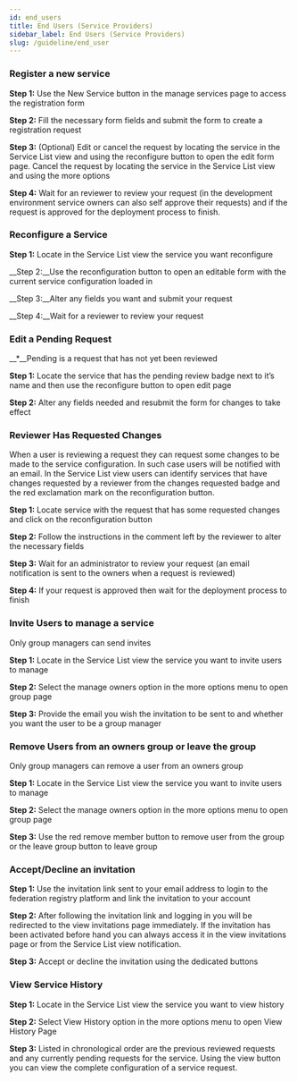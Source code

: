 ```yaml
---
id: end_users
title: End Users (Service Providers)
sidebar_label: End Users (Service Providers)
slug: /guideline/end_user
---
```


### Register a new service
__Step 1:__
Use the New Service button in the manage services page to access the registration form

__Step 2:__
Fill the necessary form fields and submit the form to create a registration request

__Step 3:__ (Optional)
Edit or cancel the request by locating the service in the Service List view and using the reconfigure button to open the edit form page. Cancel the request by locating the service in the Service List view and using the more options  

__Step 4:__
Wait for an reviewer to review your request (in the development environment service owners can also self approve their requests) and if the request is approved for the deployment process to finish.

### Reconfigure a Service
__Step 1:__
Locate in the Service List view the service you want reconfigure

__Step 2:__Use the reconfiguration button to open an editable form with the current service configuration loaded in

__Step 3:__Alter any fields you want and submit your request

__Step 4:__Wait for a reviewer to review your request

### Edit a Pending Request
__*__Pending is a request that has not yet been reviewed

__Step 1:__
Locate the service that has the pending review badge next to it’s name and then use the reconfigure button to open edit page

__Step 2:__
Alter any fields needed and resubmit the form for changes to take effect

### Reviewer Has Requested Changes
When a user is reviewing a request they can request some changes to be made to the service configuration. In such case users will be notified with an email. In the Service List view users can identify services that have changes requested by a reviewer from the changes requested badge and the red exclamation mark on the reconfiguration button.

__Step 1:__
Locate service with the request that has some requested changes and click on the reconfiguration button

__Step 2:__
Follow the instructions in the comment left by the reviewer to alter the necessary fields

__Step 3:__
Wait for an administrator to review your request (an email notification is sent to the owners when a request is reviewed)

__Step 4:__
If your request is approved then wait for the deployment process to finish

### Invite Users to manage a service
Only group managers can send invites

__Step 1:__
Locate in the Service List view the service you want to invite users to manage

__Step 2:__
Select the manage owners option in the more options menu to open group page

__Step 3:__
Provide the email you wish the invitation to be sent to and whether you want the user to be a group manager

### Remove Users from an owners group or leave the group
Only group managers can remove a user from an owners group

__Step 1:__
Locate in the Service List view the service you want to invite users to manage

__Step 2:__
Select the manage owners option in the more options menu to open group page

__Step 3:__
Use the red remove member button to remove user from the group or the leave group button to leave group

### Accept/Decline an invitation
__Step 1:__
Use the invitation link sent to your email address to login to the federation registry platform and link the invitation to your account

__Step 2:__
After following the invitation link and logging in you will be redirected to the view invitations page immediately. If the invitation has been activated before hand you can always access it in the view invitations page or from the Service List view notification.

__Step 3:__
Accept or decline the invitation using the dedicated buttons

### View Service History
__Step 1:__
Locate in the Service List view the service you want to view history

__Step 2:__
Select View History option in the more options menu to open View History Page

__Step 3:__
Listed in chronological order are the previous reviewed requests and any currently pending requests for the service. Using the view button you can view the complete configuration of a service request.
